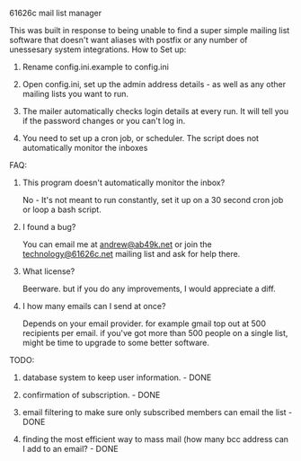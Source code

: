 61626c mail list manager


This was built in response to being unable to find a super simple mailing list software that doesn't want aliases with postfix or any number of unessesary system integrations.
How to Set up:

1. Rename config.ini.example to config.ini

2. Open config.ini, set up the admin address details - as well as any other mailing lists you want to run.

3. The mailer automatically checks login details at every run. It will tell you if the password changes or you can't log in.

4. You need to set up a cron job, or scheduler. The script does not automatically monitor the inboxes

FAQ:
1. This program doesn't automatically monitor the inbox?
	
	No - It's not meant to run constantly, set it up on a 30 second cron job or loop a bash script.

2. I found a bug?
	
	You can email me at andrew@ab49k.net or join the technology@61626c.net mailing list and ask for
	help there.

3. What license? 

	Beerware. but if you do any improvements, I would appreciate a diff.

4. I how many emails can I send at once? 

	Depends on your email provider. for example gmail top out at 500 recipients per email. if you've got more than 500 people on a single list, might be time to upgrade
	to some better software.


TODO:

1. database system to keep user information. - DONE

2. confirmation of subscription. - DONE

3. email filtering to make sure only subscribed members can email the list - DONE

4. finding the most efficient way to mass mail (how many bcc address can I add to an email? - DONE

